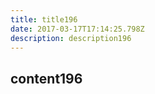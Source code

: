 ```yaml
---
title: title196
date: 2017-03-17T17:14:25.798Z
description: description196
---
```


## content196
  
